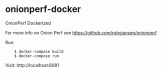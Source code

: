 # onionperf-docker
OnionPerf Dockerized

For more info on Onion Perf see https://github.com/robgjansen/onionperf

Run:

```
    $ docker-compose build
    $ docker-compose run
```
Visit: http://localhost:8081
